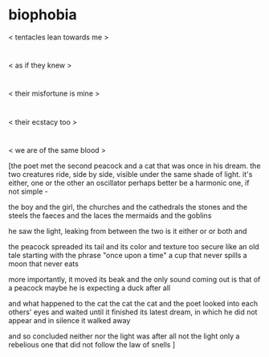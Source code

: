 # biophobia
< tentacles lean towards me > 
# 
< as if they knew >
# 
< their misfortune is mine >
# 
< their ecstacy too >
# 
< we are of the same blood >



[the poet met the second peacock and 
a cat that was once in his dream.
the two creatures ride, 
side by side,
visible under the same shade of light.
it's either,
one or the other
an oscillator perhaps
better be a harmonic one,
if not simple - 

the boy and the girl,
the churches and the cathedrals
the stones and the steels
the faeces and the laces
the mermaids and the goblins

he saw the light,
leaking from between the two
is it either or
or both and 

the peacock spreaded its tail and its color and texture too secure
like an old tale starting with the phrase "once upon a time"
a cup that never spills
a moon that never eats

more importantly, 
it moved its beak and the only sound coming out is that of a peacock
maybe he is expecting a duck after all


and what happened to the cat 
the cat
the cat and the poet looked into each others' eyes and waited
until it finished its latest dream,
in which he did not appear 
and in silence it walked away

and so concluded neither nor
the light was after all not the light
only a rebelious one that did not follow the law of snells
]

